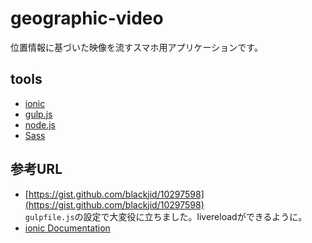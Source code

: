 # geographic-video

位置情報に基づいた映像を流すスマホ用アプリケーションです。

## tools

- [ionic](http://ionicframework.com/)
- [gulp.js](http://gulpjs.com/)
- [node.js](https://nodejs.org/)
- [Sass](http://sass-lang.com/)

## 参考URL

- [https://gist.github.com/blackjid/10297598](https://gist.github.com/blackjid/10297598)  
  `gulpfile.js`の設定で大変役に立ちました。livereloadができるように。
- [ionic Documentation](http://ionicframework.com/docs/)
